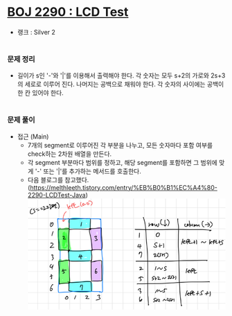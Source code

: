 # [BOJ 2290 : LCD Test](https://www.acmicpc.net/problem/2290)
- 랭크 : Silver 2
  <br><br>
  
### 문제 정리
- 길이가 s인 '-'와 '|'를 이용해서 출력해야 한다. 각 숫자는 모두 s+2의 가로와 2s+3의 세로로 이루어 진다. 나머지는 공백으로 채워야 한다. 각 숫자의 사이에는 공백이 한 칸 있어야 한다.
  <br><br>



### 문제 풀이
- 접근 (Main) 
   - 7개의 segment로 이루어진 각 부분을 나누고, 모든 숫자마다 포함 여부를 check하는 2차원 배열을 만든다.
   - 각 segment 부분마다 범위를 정하고, 해당 segment를 포함하면 그 범위에 맞게 '-' 또는 '|'를 추가하는 메서드를 호출한다.
   - 다음 블로그를 참고했다. (https://melthleeth.tistory.com/entry/%EB%B0%B1%EC%A4%80-2290-LCDTest-Java)
![img.png](img.png)
  
  
  

    
    


    
    


